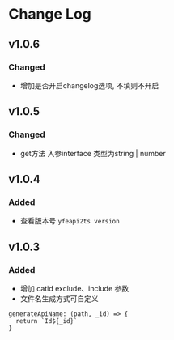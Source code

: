 # Change Log

## v1.0.6
### Changed
- 增加是否开启changelog选项, 不填则不开启

## v1.0.5
### Changed
- get方法 入参interface 类型为string | number

## v1.0.4
### Added
- 查看版本号 `yfeapi2ts version`



## v1.0.3
### Added
- 增加 catid exclude、include 参数
- 文件名生成方式可自定义
```
generateApiName: (path, _id) => {
  return `Id${_id}`
}
```


